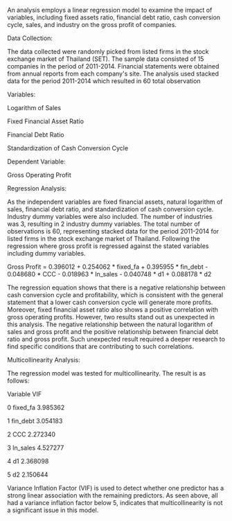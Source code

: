 An analysis employs a linear regression model to examine the impact of variables, including fixed assets ratio, financial debt ratio, cash conversion cycle, sales, and industry on the gross profit of companies.

Data Collection:

The data collected were randomly picked from listed firms in the stock exchange market of Thailand (SET). The sample data consisted of 15 companies in the period of 2011-2014. Financial statements were obtained from annual reports from each company's site. The analysis used stacked data for the period 2011-2014 which resulted in 60 total observation


Variables:

Logarithm of Sales

Fixed Financial Asset Ratio

Financial Debt Ratio

Standardization of Cash Conversion Cycle

Dependent Variable:

Gross Operating Profit


Regression Analysis:

As the independent variables are fixed financial assets, natural logarithm of sales, financial debt ratio, and standardization of cash conversion cycle. Industry dummy variables were also included. The number of industries was 3, resulting in 2 industry dummy variables. The total number of observations is 60, representing stacked data for the period 2011-2014 for listed firms in the stock exchange market of Thailand. Following the regression where gross profit is regressed against the stated variables including dummy variables. 

Gross Profit = 0.396012 + 0.254062 * fixed_fa + 0.395955 * fin_debt - 0.048680 * CCC - 0.018963 * ln_sales - 0.040748 * d1 + 0.088178 * d2

The regression equation shows that there is a negative relationship between cash conversion cycle and profitability, which is consistent with the general statement that a lower cash conversion cycle will generate more profits. Moreover, fixed financial asset ratio also shows a positive correlation with gross operating profits. However, two results stand out as unexpected in this analysis. The negative relationship between the natural logarithm of sales and gross profit and the positive relationship between financial debt ratio and gross profit. Such unexpected result required a deeper research to find specific conditions that are contributing to such correlations.


Multicollinearity Analysis:

The regression model was tested for multicollinearity. The result is as follows:

   Variable       VIF
   
0  fixed_fa  3.985362

1  fin_debt  3.054183

2       CCC  2.272340

3  ln_sales  4.527277

4        d1  2.368098

5        d2  2.150644

Variance Inflation Factor (VIF) is used to detect whether one predictor has a strong linear association with the remaining predictors. As seen above, all had a variance inflation factor below 5, indicates that multicollinearity is not a significant issue in this model.
